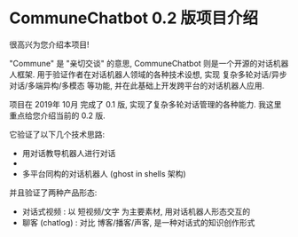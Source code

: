 

# CommuneChatbot 0.2 版项目介绍

很高兴为您介绍本项目!

[//]: # (@break)

"Commune" 是 "亲切交谈" 的意思, CommuneChatbot 则是一个开源的对话机器人框架.
用于验证作者在对话机器人领域的各种技术设想, 实现 复杂多轮对话/异步对话/多端异构/多模态 等功能,
并在此基础上开发跨平台的对话机器人应用.

[//]: # (@break)

项目在 2019年 10月 完成了 0.1 版, 实现了复杂多轮对话管理的各种能力.
我这里重点给您介绍当前的 0.2 版.

它验证了以下几个技术思路:

- 用对话教导机器人进行对话
-
- 多平台同构的对话机器人 (ghost in shells 架构)

并且验证了两种产品形态:

- 对话式视频 : 以 短视频/文字 为主要素材, 用对话机器人形态交互的
- 聊客 (chatlog) : 对比 博客/播客/声客, 是一种对话式的知识创作形式
